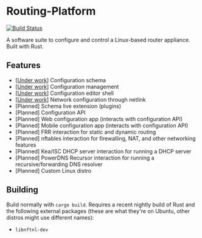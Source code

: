 # Routing-Platform

[![Build Status](https://api.travis-ci.org/Spanfile/Routing-Platform.svg?branch=master)](https://travis-ci.org/Spanfile/Routing-Platform)

A software suite to configure and control a Linux-based router appliance. Built with Rust.

## Features

* [[Under work](crates/rp_schema)] Configuration schema
* [[Under work](crates/rp_config)] Configuration management
* [[Under work](crates/rp_shell)] Configuration editor shell
* [[Under work](crates/rp_system)] Network configuration through netlink
* [Planned] Schema live extension (plugins)
* [Planned] Configuration API
* [Planned] Web configuration app (interacts with configuration API)
* [Planned] Mobile configuration app (interacts with configuration API)
* [Planned] FRR interaction for static and dynamic routing
* [Planned] nftables interaction for firewalling, NAT, and other networking features
* [Planned] Kea/ISC DHCP server interaction for running a DHCP server
* [Planned] PowerDNS Recursor interaction for running a recursive/forwarding DNS resolver
* [Planned] Custom Linux distro

## Building

Build normally with `cargo build`. Requires a recent nightly build of Rust and the following external packages (these are what they're on Ubuntu, other distros might use different names):

* `libnftnl-dev`
